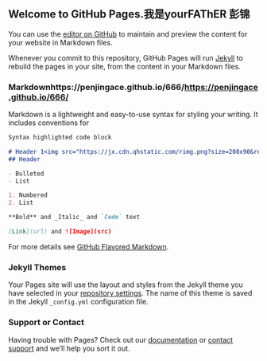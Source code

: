 ## Welcome to GitHub Pages.我是yourFAThER 彭锦

You can use the [editor on GitHub](https://github.com/penjingACE/6668/edit/master/index.md) to maintain and preview the content for your website in Markdown files.

Whenever you commit to this repository, GitHub Pages will run [Jekyll](https://jekyllrb.com/) to rebuild the pages in your site, from the content in your Markdown files.

### Markdownhttps://penjingace.github.io/666/https://penjingace.github.io/666/

Markdown is a lightweight and easy-to-use syntax for styling your writing. It includes conventions for

```markdown
Syntax highlighted code block

# Header 1<img src="https://jx.cdn.qhstatic.com/rimg.png?size=208x90&resizetype=3&img=https://s3m.nzwgs.com/galileo/749078-2981f57….jpg" class="__web-inspector-hide-shortcut__">
## Header 

- Bulleted
- List

1. Numbered
2. List

**Bold** and _Italic_ and `Code` text

[Link](url) and ![Image](src)
```

For more details see [GitHub Flavored Markdown](https://guides.github.com/features/mastering-markdown/).

### Jekyll Themes

Your Pages site will use the layout and styles from the Jekyll theme you have selected in your [repository settings](https://github.com/penjingACE/6668/settings). The name of this theme is saved in the Jekyll `_config.yml` configuration file.

### Support or Contact

Having trouble with Pages? Check out our [documentation](https://help.github.com/categories/github-pages-basics/) or [contact support](https://github.com/contact) and we’ll help you sort it out.
